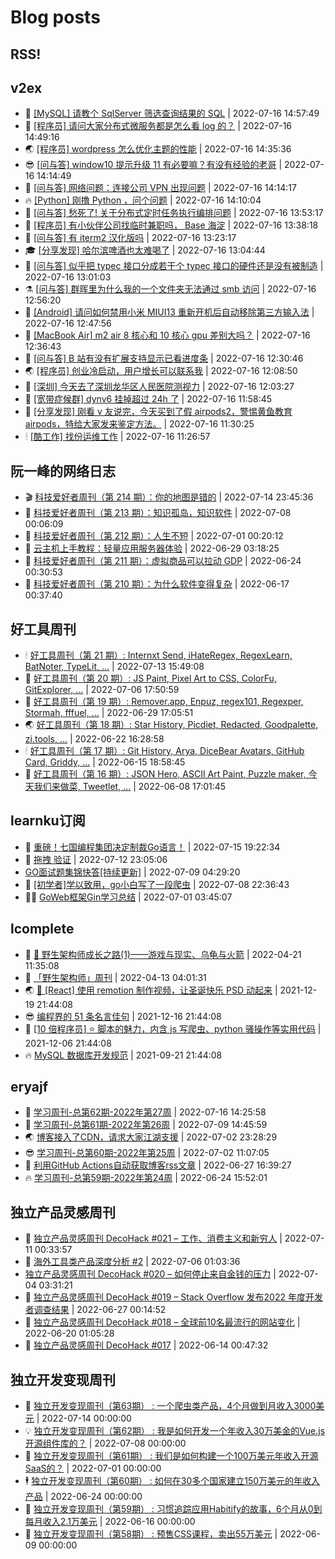 # Blog posts
## RSS!



## v2ex

<!-- v2ex:START  -->
- 🫶 [[MySQL] 请教个 SqlServer 筛选查询结果的 SQL](https://www.v2ex.com/t/866696#reply0) | 2022-07-16 14:57:49 
- 🧰 [[程序员] 请问大家分布式微服务都是怎么看 log 的？](https://www.v2ex.com/t/866695#reply1) | 2022-07-16 14:49:16 
- 🌏 [[程序员] wordpress 怎么优化主题的性能](https://www.v2ex.com/t/866694#reply0) | 2022-07-16 14:35:36 
- 😎 [[问与答] window10 提示升级 11 有必要嘛？有没有经验的老哥](https://www.v2ex.com/t/866692#reply3) | 2022-07-16 14:14:49 
- 💂 [[问与答] 网络问题：连接公司 VPN 出现问题](https://www.v2ex.com/t/866691#reply1) | 2022-07-16 14:14:17 
- 🔥 [[Python] 刚撸 Python ，问个问题](https://www.v2ex.com/t/866690#reply12) | 2022-07-16 14:10:04 
- 🦅 [[问与答] 愁死了! 关于分布式定时任务执行编排问题](https://www.v2ex.com/t/866688#reply0) | 2022-07-16 13:53:17 
- 🙉 [[程序员] 有小伙伴公司找临时兼职吗， Base 海淀](https://www.v2ex.com/t/866687#reply0) | 2022-07-16 13:38:18 
- 💫 [[问与答] 有 iterm2 汉化版吗](https://www.v2ex.com/t/866685#reply1) | 2022-07-16 13:23:17 
- 🎓 [[分享发现] 哈尔滨啤酒也太难喝了](https://www.v2ex.com/t/866683#reply14) | 2022-07-16 13:04:44 
- 🗽 [[问与答] 似乎把 typec 接口分成若干个 typec 接口的硬件还是没有被制造](https://www.v2ex.com/t/866681#reply6) | 2022-07-16 13:01:03 
- ⚗️ [[问与答] 群晖里为什么我的一个文件夹无法通过 smb 访问](https://www.v2ex.com/t/866680#reply1) | 2022-07-16 12:56:20 
- 🦍 [[Android] 请问如何禁用小米 MIUI13 重新开机后自动移除第三方输入法](https://www.v2ex.com/t/866678#reply5) | 2022-07-16 12:47:56 
- 🤩 [[MacBook Air] m2 air 8 核心和 10 核心 gpu 差别大吗？](https://www.v2ex.com/t/866677#reply5) | 2022-07-16 12:36:43 
- 🙉 [[问与答] B 站有没有扩展支持显示已看进度条](https://www.v2ex.com/t/866676#reply0) | 2022-07-16 12:30:46 
- 🌏 [[程序员] 创业冷启动，用户增长可以联系我](https://www.v2ex.com/t/866674#reply4) | 2022-07-16 12:08:50 
- 🐘 [[深圳] 今天去了深圳龙华区人民医院测视力](https://www.v2ex.com/t/866673#reply0) | 2022-07-16 12:03:27 
- 🧰 [[宽带症候群] dynv6 挂掉超过 24h 了](https://www.v2ex.com/t/866672#reply3) | 2022-07-16 11:58:45 
- 💃 [[分享发现] 刚看 v 友说完，今天买到了假 airpods2，警惕黄鱼教育 airpods，特给大家发来鉴定方法。](https://www.v2ex.com/t/866671#reply1) | 2022-07-16 11:30:25 
- 🕯 [[酷工作] 找份运维工作](https://www.v2ex.com/t/866670#reply8) | 2022-07-16 11:26:57 <!-- v2ex:END -->

## 阮一峰的网络日志

<!-- ruanyf:START -->
- 🎬 [科技爱好者周刊（第 214 期）：你的地图是错的](http://www.ruanyifeng.com/blog/2022/07/weekly-issue-214.html) | 2022-07-14 23:45:36 
- 💄 [科技爱好者周刊（第 213 期）：知识孤岛，知识软件](http://www.ruanyifeng.com/blog/2022/07/weekly-issue-213.html) | 2022-07-08 00:06:09 
- 🐎 [科技爱好者周刊（第 212 期）：人生不短](http://www.ruanyifeng.com/blog/2022/07/weekly-issue-212.html) | 2022-07-01 00:20:12 
- 🤔 [云主机上手教程：轻量应用服务器体验](http://www.ruanyifeng.com/blog/2022/06/cloud-server-getting-started-tutorial.html) | 2022-06-29 03:18:25 
- 🧠 [科技爱好者周刊（第 211 期）：虚拟商品可以拉动 GDP](http://www.ruanyifeng.com/blog/2022/06/weekly-issue-211.html) | 2022-06-24 00:30:53 
- 🎃 [科技爱好者周刊（第 210 期）：为什么软件变得复杂](http://www.ruanyifeng.com/blog/2022/06/weekly-issue-210.html) | 2022-06-17 00:37:40 <!-- ruanyf:END -->

## 好工具周刊

<!-- bestxtools:START -->
- 🕯 [好工具周刊（第 21 期）: Internxt Send, iHateRegex, RegexLearn, BatNoter, TypeLit, ...](https://discuss-cn.bestxtools.com/d/58/1) | 2022-07-13 15:49:08 
- 🦩 [好工具周刊（第 20 期）: JS Paint, Pixel Art to CSS, ColorFu, GitExplorer, ...](https://discuss-cn.bestxtools.com/d/57/1) | 2022-07-06 17:50:59 
- 🦄 [好工具周刊（第 19 期）: Remover.app, Enpuz, regex101, Regexper, Stormah, fffuel, ...](https://discuss-cn.bestxtools.com/d/56/1) | 2022-06-29 17:05:51 
- 🌏 [好工具周刊（第 18 期）: Star History, Picdiet, Redacted, Goodpalette, zi.tools, ...](https://discuss-cn.bestxtools.com/d/47/1) | 2022-06-22 16:28:58 
- 🕯 [好工具周刊（第 17 期）: Git History, Arya, DiceBear Avatars, GitHub Card, Griddy, ...](https://discuss-cn.bestxtools.com/d/43/1) | 2022-06-15 18:58:45 
- 📝 [好工具周刊（第 16 期）: JSON Hero, ASCII Art Paint, Puzzle maker, 今天我们来做菜, Tweetlet, ...](https://discuss-cn.bestxtools.com/d/42/1) | 2022-06-08 17:01:45 <!-- bestxtools:END -->


## learnku订阅

<!-- learnku:START -->
- 🦅 [重磅！七国编程集团决定制裁Go语言！](https://learnku.com/articles/69766) | 2022-07-15 19:22:34 
- 🦅 [拖拽 验证](https://learnku.com/articles/69652) | 2022-07-12 23:05:06 
-  [GO面试题集锦快答[持续更新]](https://learnku.com/articles/69250) | 2022-07-09 04:29:20 
- 🌈 [[初学者]学以致用，go小白写了一段爬虫](https://learnku.com/go/t/69522) | 2022-07-08 22:36:43 
- 🧑‍🏫 [GoWeb框架Gin学习总结](https://learnku.com/articles/69259) | 2022-07-01 03:45:07 <!-- learnku:END -->



## lcomplete

<!-- lcomplete:START -->
- 🫶 [🐒 野生架构师成长之路&lpar;1&rpar;——游戏与现实、乌龟与火箭](http://codelc.com/post/growup/s01/) | 2022-04-21 11:35:08 
- 🧰 [「野生架构师」周刊](http://codelc.com/post/essay/%E9%87%8E%E7%94%9F%E6%9E%B6%E6%9E%84%E5%B8%88%E5%91%A8%E5%88%8A%E4%BB%8B%E7%BB%8D/) | 2022-04-13 04:01:31 
- 🌏 [🎄 [React] 使用 remotion 制作视频，让圣诞快乐 PSD 动起来](http://codelc.com/post/dev/js/remotion/) | 2021-12-19 21:44:08 
- 😎 [编程界的 51 条名言佳句](http://codelc.com/post/dev/thinking/quotes/) | 2021-12-16 21:44:08 
- 💂 [[10 倍程序员] ⭐ 脚本的魅力，内含 js 写爬虫、python 骚操作等实用代码](http://codelc.com/post/dev/10x/script/) | 2021-12-06 21:44:08 
- 🔥 [MySQL 数据库开发规范](http://codelc.com/post/dev/db/mysql_standard/) | 2021-09-21 21:44:08 <!-- lcomplete:END -->

## eryajf

<!-- eryajf:START -->
- 🫶 [学习周刊-总第62期-2022年第27周](https://wiki.eryajf.net/pages/4a06ab/) | 2022-07-16 14:25:58 
- 🧰 [学习周刊-总第61期-2022年第26周](https://wiki.eryajf.net/pages/703307/) | 2022-07-09 14:45:59 
- 🌏 [博客接入了CDN，请求大家江湖支援](https://wiki.eryajf.net/pages/5f559d/) | 2022-07-02 23:28:29 
- 😎 [学习周刊-总第60期-2022年第25周](https://wiki.eryajf.net/pages/bff449/) | 2022-07-02 11:07:05 
- 💂 [利用GitHub Actions自动获取博客rss文章](https://wiki.eryajf.net/pages/1b1ba3/) | 2022-06-27 16:39:27 
- 🔥 [学习周刊-总第59期-2022年第24周](https://wiki.eryajf.net/pages/b0bdd0/) | 2022-06-24 15:52:01 <!-- eryajf:END -->



## 独立产品灵感周刊

<!-- DecoHack:START -->
- 🦣 [独立产品灵感周刊 DecoHack #021 – 工作、消费主义和新穷人](https://www.decohack.com/Post/753) | 2022-07-11 00:33:57 
- 🤡 [海外工具类产品深度分析 #2](https://www.decohack.com/Post/746) | 2022-07-06 01:03:36 
-  [独立产品灵感周刊 DecoHack #020 – 如何停止来自金钱的压力](https://www.decohack.com/Post/728) | 2022-07-04 03:31:21 
- 🐲 [独立产品灵感周刊 DecoHack #019 – Stack Overflow 发布2022 年度开发者调查结果](https://www.decohack.com/Post/699) | 2022-06-27 00:14:52 
- 🦅 [独立产品灵感周刊 DecoHack #018 – 全球前10名最流行的网站变化](https://www.decohack.com/Post/680) | 2022-06-20 01:05:28 
- 🧰 [独立产品灵感周刊 DecoHack #017](https://www.decohack.com/Post/663) | 2022-06-14 00:47:32 <!-- DecoHack:END -->

## 独立开发变现周刊

<!-- easyindie:START -->
- 💂 [独立开发变现周刊（第63期） : 一个爬虫类产品，4个月做到月收入3000美元](https://www.ezindie.com/weekly/issue-63) | 2022-07-14 00:00:00 
- 💡 [独立开发变现周刊（第62期） : 我是如何开发一个年收入30万美金的Vue.js开源组件库的？](https://www.ezindie.com/weekly/issue-62) | 2022-07-08 00:00:00 
- 🌋 [独立开发变现周刊（第61期） : 我们是如何构建一个100万美元年收入开源SaaS的？](https://www.ezindie.com/weekly/issue-61) | 2022-07-01 00:00:00 
- 🕴 [独立开发变现周刊（第60期） : 如何在30多个国家建立150万美元的年收入产品](https://www.ezindie.com/weekly/issue-60) | 2022-06-24 00:00:00 
- 🎊 [独立开发变现周刊（第59期） : 习惯追踪应用Habitify的故事，6个月从0到每月收入2.1万美元](https://www.ezindie.com/weekly/issue-59) | 2022-06-16 00:00:00 
- 🤔 [独立开发变现周刊（第58期） : 预售CSS课程，卖出55万美元](https://www.ezindie.com/weekly/issue-58) | 2022-06-09 00:00:00 <!-- easyindie:END -->



